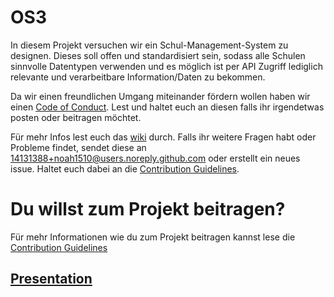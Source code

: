 # OS3
In diesem Projekt versuchen wir ein Schul-Management-System zu designen. Dieses soll offen und standardisiert sein, sodass alle Schulen sinnvolle Datentypen verwenden und es möglich ist per API Zugriff lediglich relevante und verarbeitbare Information/Daten zu bekommen.

Da wir einen freundlichen Umgang miteinander fördern wollen haben wir einen [Code of Conduct](https://github.com/Jugendhackt/OS3/blob/master/CODE_OF_CONDUCT.md). Lest und haltet euch an diesen falls ihr irgendetwas posten oder beitragen möchtet.

Für mehr Infos lest euch das [wiki](https://github.com/Jugendhackt/OS3/wiki) durch.
Falls ihr weitere Fragen habt oder Probleme findet, sendet diese an 14131388+noah1510@users.noreply.github.com oder erstellt ein neues issue. Haltet euch dabei an die [Contribution Guidelines](https://github.com/Jugendhackt/OS3/blob/master/CONTRIBUTING.md).

# Du willst zum Projekt beitragen?

Für mehr Informationen wie du zum Projekt beitragen kannst lese die [Contribution Guidelines](https://github.com/Jugendhackt/OS3/blob/master/CONTRIBUTING.md)

## [Presentation](https://docs.google.com/presentation/d/1nwEPdhJohRk3xJAv7lCa-ynn_biQALqIXaW1qdIkIxk/edit?usp=sharing)

